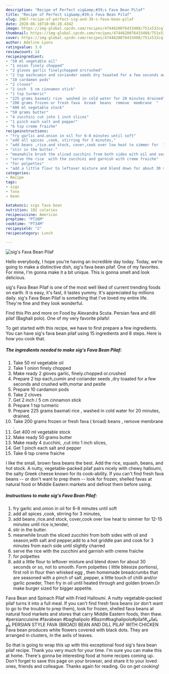 ```yaml
---
description: "Recipe of Perfect sig&amp;#39;s Fava Bean Pilaf"
title: "Recipe of Perfect sig&amp;#39;s Fava Bean Pilaf"
slug: 2967-recipe-of-perfect-sig-and-39-s-fava-bean-pilaf
date: 2020-08-16T10:06:28.434Z
image: https://img-global.cpcdn.com/recipes/4744620076433408/751x532cq70/sigs-fava-bean-pilaf-recipe-main-photo.jpg
thumbnail: https://img-global.cpcdn.com/recipes/4744620076433408/751x532cq70/sigs-fava-bean-pilaf-recipe-main-photo.jpg
cover: https://img-global.cpcdn.com/recipes/4744620076433408/751x532cq70/sigs-fava-bean-pilaf-recipe-main-photo.jpg
author: Adeline Lyons
ratingvalue: 3.6
reviewcount: 14
recipeingredient:
- "50 ml vegetable oil"
- "1 onion finely chopped"
- "2 gloves garlic finelychopped orcrushed"
- "2 tsp eachcumin and coriander seeds dry toaated for a few seconds and crushed withmortar and pestle"
- "10 cardamon pods"
- "2 cloves"
- "2 inch  5 cm cinnamon stick"
- "1 tsp turmeric"
- "225 grams basmati rice  washed in cold water for 20 minutes drained"
- "200 grams frozen or fresh fava  broad  beans  remove  membrane  "
- "400 ml vegetable stock"
- "50 grams butter"
- "4 zucchini cut into 1 inch slices"
- "1 pinch each salt and pepper"
- "6 tsp creme fraiche"
recipeinstructions:
- "fry garlic and.onion in oil for 6-8 minutes until soft"
- "add all spices ,cook, stirring for 3 minutes,"
- "add beans ,rice.and stock, cover,cook over low heat to simmer for  12-15 minutes until rice is,tender,"
- "stir in the butter."
- "meanwhile brush the sliced zucchini from both sides with oil and season,with salt and pepper,add to a hot griddle pan and cook for 3 minutes from each side until slightly charred"
- "serve the rice  with the zucchini and garnish with creme fraiche"
- "for polpettes"
- "add a little flour to leftover mixture and blend down for about 30 seconds or so, not to smooth. Form polpettes ( little bitesize portions), first roll in flour then whisked egg , then homemade breadcrumbs that are seasoned with a pinch of salt ,pepper, a little touch of chilli and/or garlic powder, Then fry in oil until heated through and golden brown.Or make burger sized for bigger appetite."
categories:
- Recipe
tags:
- sigs
- fava
- bean

katakunci: sigs fava bean 
nutrition: 182 calories
recipecuisine: American
preptime: "PT26M"
cooktime: "PT34M"
recipeyield: "2"
recipecategory: Lunch

---
```



![sig&#39;s Fava Bean Pilaf](https://img-global.cpcdn.com/recipes/4744620076433408/751x532cq70/sigs-fava-bean-pilaf-recipe-main-photo.jpg)

Hello everybody, I hope you're having an incredible day today. Today, we're going to make a distinctive dish, sig&#39;s fava bean pilaf. One of my favorites. For mine, I'm gonna make it a bit unique. This is gonna smell and look delicious.

sig&#39;s Fava Bean Pilaf is one of the most well liked of current trending foods on earth. It is easy, it's fast, it tastes yummy. It's appreciated by millions daily. sig&#39;s Fava Bean Pilaf is something that I've loved my entire life. They're fine and they look wonderful.

Find this Pin and more on Food by Alexandra Scuta. Persian fava and dill pilaf (Baghali polo). One of my very favorite pilafs!


To get started with this recipe, we have to first prepare a few ingredients. You can have sig&#39;s fava bean pilaf using 15 ingredients and 8 steps. Here is how you cook that.

<!--inarticleads1-->

##### The ingredients needed to make sig&#39;s Fava Bean Pilaf:

1. Take 50 ml vegetable oil
1. Take 1 onion finely chopped
1. Make ready 2 gloves garlic, finely.chopped or.crushed
1. Prepare 2 tsp each,cumin and coriander seeds ,dry toaated for a few seconds and crushed with,mortar and pestle
1. Prepare 10 cardamon pods
1. Take 2 cloves
1. Get 2 inch / 5 cm cinnamon stick
1. Prepare 1 tsp turmeric
1. Prepare 225 grams basmati rice , washed in cold water for 20 minutes, drained,
1. Take 200 grams frozen or fresh fava ( broad)  beans , remove  membrane  .
1. Get 400 ml vegetable stock
1. Make ready 50 grams butter
1. Make ready 4 zucchini, ,cut into 1 inch slices,
1. Get 1 pinch each salt and pepper
1. Take 6 tsp creme fraiche


I like the small, brown fava beans the best. Add the rice, squash, beans, and hot stock. A nutty, vegetable-packed pilaf pairs nicely with chewy halloumi, the salty Greek cheese known for its cook-ability. If you can&#39;t find fresh fava beans -- or don&#39;t want to prep them -- look for frozen, shelled favas at natural food or Middle Eastern markets and defrost them before using. 

<!--inarticleads2-->

##### Instructions to make sig&#39;s Fava Bean Pilaf:

1. fry garlic and.onion in oil for 6-8 minutes until soft
1. add all spices ,cook, stirring for 3 minutes,
1. add beans ,rice.and stock, cover,cook over low heat to simmer for  12-15 minutes until rice is,tender,
1. stir in the butter.
1. meanwhile brush the sliced zucchini from both sides with oil and season,with salt and pepper,add to a hot griddle pan and cook for 3 minutes from each side until slightly charred
1. serve the rice  with the zucchini and garnish with creme fraiche
1. for polpettes
1. add a little flour to leftover mixture and blend down for about 30 seconds or so, not to smooth. Form polpettes ( little bitesize portions), first roll in flour then whisked egg , then homemade breadcrumbs that are seasoned with a pinch of salt ,pepper, a little touch of chilli and/or garlic powder, Then fry in oil until heated through and golden brown.Or make burger sized for bigger appetite.


Fava Bean and Spinach Pilaf with Fried Halloumi. A nutty vegetable-packed pilaf turns it into a full meal. If you can&#39;t find fresh fava beans (or don&#39;t want to go to the trouble to prep them), look for frozen, shelled fava beans at natural food markets and stores that carry Middle Eastern foods, then thaw. #persiancuisine #favabean #baghalipolo #Bazm#baghalipolo#pilaf#باقالی پلو PERSIAN STYLE FAVA (BROAD) BEAN AND DILL PILAF WITH CHICKEN Fava bean produces white flowers covered with black dots. They are arranged in clusters, in the axils of leaves. 

So that is going to wrap this up with this exceptional food sig&#39;s fava bean pilaf recipe. Thank you very much for your time. I'm sure you can make this at home. There's gonna be interesting food at home recipes coming up. Don't forget to save this page on your browser, and share it to your loved ones, friends and colleague. Thanks again for reading. Go on get cooking!
